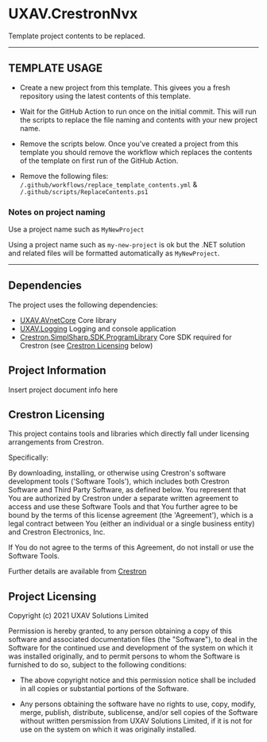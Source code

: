 # UXAV.CrestronNvx

Template project contents to be replaced.

---

## TEMPLATE USAGE

- Create a new project from this template.
  This givees you a fresh repository using the latest contents of this template.
  
- Wait for the GitHub Action to run once on the initial commit.
  This will run the scripts to replace the file naming and contents with your new project name.
  
- Remove the scripts below. Once you've created a project from this template you should remove the workflow
  which replaces the contents of the template on first run of the GitHub Action. 
    
- Remove the following files:
  `/.github/workflows/replace_template_contents.yml` & `/.github/scripts/ReplaceContents.ps1`
  
 ### Notes on project naming

Use a project name such as `MyNewProject`

Using a project name such as `my-new-project` is ok but the .NET solution and related files will be formatted
automatically as `MyNewProject`.

---

## Dependencies

The project uses the following dependencies:

- [UXAV.AVnetCore](https://github.com/uxav/AVnetCore)
  Core library
- [UXAV.Logging](https://github.com/uxav/UXAV.Logging)
  Logging and console application
- [Crestron.SimplSharp.SDK.ProgramLibrary](https://www.nuget.org/packages/Crestron.SimplSharp.SDK.ProgramLibrary/)
  Core SDK required for Crestron (see [Crestron Licensing](#crestron-licensing) below)

## Project Information

Insert project document info here

## Crestron Licensing

This project contains tools and libraries which directly fall under licensing arrangements from Crestron.

Specifically:

By downloading, installing, or otherwise using Crestron's software development tools ('Software Tools'),
which includes both Crestron Software and Third Party Software, as defined below.
You represent that You are authorized by Crestron under a separate written agreement to access and use
these Software Tools and that You further agree to be bound by the terms of this license agreement
(the 'Agreement'), which is a legal contract between You (either an individual or a single business entity)
and Crestron Electronics, Inc. 

If You do not agree to the terms of this Agreement, do not install or use the Software Tools.

Further details are available from [Crestron](https://www.crestron.com/contact/have-a-question)

## Project Licensing

Copyright (c) 2021 UXAV Solutions Limited

Permission is hereby granted, to any person obtaining a copy of this software and associated documentation
files (the "Software"), to deal in the Software for the continued use and development of the system on which it was installed
originally, and to permit persons to whom the Software is furnished to do so, subject to the following conditions:

- The above copyright notice and this permission notice shall be included in all copies or substantial portions of the Software.

- Any persons obtaining the software have no rights to use, copy, modify, merge, publish, distribute, sublicense, and/or sell
  copies of the Software without written persmission from UXAV Solutions Limited, if it is not for use on the system on which it
  was originally installed.
